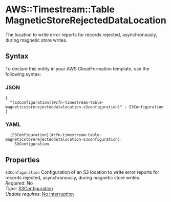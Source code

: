 # AWS::Timestream::Table MagneticStoreRejectedDataLocation<a name="aws-properties-timestream-table-magneticstorerejecteddatalocation"></a>

The location to write error reports for records rejected, asynchronously, during magnetic store writes\.

## Syntax<a name="aws-properties-timestream-table-magneticstorerejecteddatalocation-syntax"></a>

To declare this entity in your AWS CloudFormation template, use the following syntax:

### JSON<a name="aws-properties-timestream-table-magneticstorerejecteddatalocation-syntax.json"></a>

```
{
  "[S3Configuration](#cfn-timestream-table-magneticstorerejecteddatalocation-s3configuration)" : S3Configuration
}
```

### YAML<a name="aws-properties-timestream-table-magneticstorerejecteddatalocation-syntax.yaml"></a>

```
  [S3Configuration](#cfn-timestream-table-magneticstorerejecteddatalocation-s3configuration):
    S3Configuration
```

## Properties<a name="aws-properties-timestream-table-magneticstorerejecteddatalocation-properties"></a>

`S3Configuration` <a name="cfn-timestream-table-magneticstorerejecteddatalocation-s3configuration"></a>
Configuration of an S3 location to write error reports for records rejected, asynchronously, during magnetic store writes\.  
_Required_: No  
_Type_: [S3Configuration](aws-properties-timestream-table-s3configuration.md)  
_Update requires_: [No interruption](https://docs.aws.amazon.com/AWSCloudFormation/latest/UserGuide/using-cfn-updating-stacks-update-behaviors.html#update-no-interrupt)
